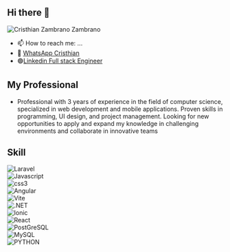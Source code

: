 ## Hi there 👋
<img src="https://media.licdn.com/dms/image/D4E16AQHiJyebJJVmlQ/profile-displaybackgroundimage-shrink_350_1400/0/1718733128698?e=1727308800&amp;v=beta&amp;t=g3rG6nXyQ3ptieHvoQkpvfYNV-xnh1C8CMnrqqct4e8" alt="Cristhian Zambrano Zambrano" id="ember566" class="full-width evi-image ember-view">

- 📫 How to reach me: ...
- 📲 [WhatsApp Cristhian](https://api.whatsapp.com/send?phone=593969914959&text=Hola%20que%20tal%20Cristhian%2C%20Un%20gusto%20saludarte)
- 🟢[Linkedin Full stack Engineer](https://www.linkedin.com/in/cazz-soft/)
 
## My Professional
  - Professional with 3 years of experience in the field of computer science, specialized in web development and mobile applications. 
    Proven skills in programming, UI design, and project management. Looking for new opportunities 
    to apply and expand my knowledge in challenging environments and collaborate in innovative teams 


## Skill
![Laravel](https://img.shields.io/badge/laravel-white?logo=laravel)</br>
![Javascript](https://img.shields.io/badge/Javascript-white?logo=javascript)</br>
![css3 ](https://img.shields.io/badge/CSS3-white?logo=css3)</br>
![Angular ](https://img.shields.io/badge/Angular-white?logo=angular)</br>
![Vite](https://img.shields.io/badge/Vite-white?logo=Vite)</br>
![.NET ](https://img.shields.io/badge/.NET-white?logo=NET)</br>
![Ionic ](https://img.shields.io/badge/Ionic-white?logo=ionic)</br>
![React ](https://img.shields.io/badge/React-white?logo=react)</br>
![PostGreSQL ](https://img.shields.io/badge/PostGreSQL-white?logo=postgresql)</br>
![MySQL ](https://img.shields.io/badge/MySQL-white?logo=MySQL)</br>
![PYTHON ](https://img.shields.io/badge/PYTHON-white?logo=PYTHON)</br>
